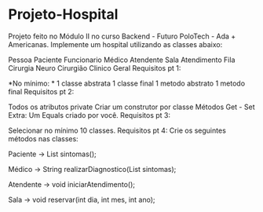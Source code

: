 # Projeto-Hospital
Projeto feito no Módulo II no curso Backend - Futuro PoloTech - Ada + Americanas.
Implemente um hospital utilizando as classes abaixo:

Pessoa
Paciente
Funcionario
Médico
Atendente
Sala
Atendimento
Fila
Cirurgia
Neuro
Cirurgião
Clinico Geral
Requisitos pt 1:

*No mínimo: *
1 classe abstrata
1 classe final
1 metodo abstrato
1 metodo final
Requisitos pt 2:

Todos os atributos private
Criar um construtor por classe
Métodos Get - Set
Extra: Um Equals criado por você.
Requisitos pt 3:

Selecionar no mínimo 10 classes.
Requisitos pt 4: Crie os seguintes métodos nas classes:

Paciente -> List sintomas();

Médico -> String realizarDiagnostico(List sintomas);

Atendente -> void iniciarAtendimento();

Sala -> void reservar(int dia, int mes, int ano);
